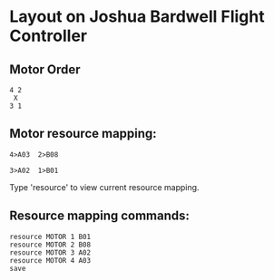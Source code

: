 # Layout on Joshua Bardwell Flight Controller

## Motor Order
```
4 2
 X
3 1
```
## Motor resource mapping:
```
4>A03  2>B08

3>A02  1>B01 
```

Type 'resource' to view current resource mapping.

## Resource mapping commands:
```
resource MOTOR 1 B01
resource MOTOR 2 B08
resource MOTOR 3 A02
resource MOTOR 4 A03
save
```
